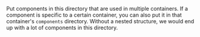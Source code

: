 Put components in this directory that are used in multiple containers.
If a component is specific to a certain container, you can also put it in that container's `components` directory.
Without a nested structure, we would end up with a lot of components in this directory.